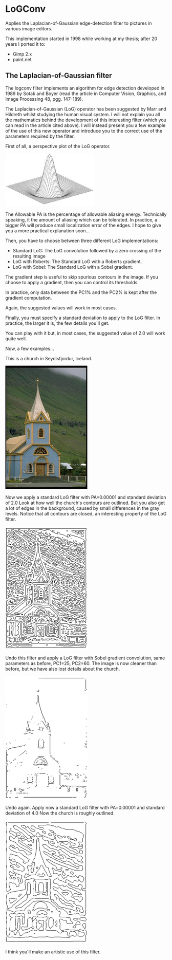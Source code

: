 # LoGConv
Applies the Laplacian-of-Gaussian edge-detection filter to pictures in various image editors.

This implementation started in 1998 while working at my thesis; after 20 years I ported it to:
* Gimp 2.x
* paint.net

## The Laplacian-of-Gaussian filter

The logconv filter implements an algorithm for edge detection developed in 1989 by Sotak and Boyer (read the article in Computer Vision, Graphics, and Image Processing 48, pgg. 147-189).

The Laplacian-of-Gaussian (LoG) operator has been suggested by Marr and Hildreth whilst studying the human visual system.
I will not explain you all the mathematics behind the development of this interesting filter (which you can read in the article cited above).
I will instead present you a few example of the use of this new operator and introduce you to the correct use of the parameters required by the filter.

First of all, a perspective plot of the LoG operator.

![loggraph](/docs/loggraph.jpeg)

The Allowable PA is the percentage of allowable aliasing energy.
Technically speaking, it the amount of aliasing which can be tolerated. In practice, a bigger PA will produce small localization error of the edges. I hope to give you a more practical explanation soon...

Then, you have to choose between three different LoG implementations:
* Standard LoG: The LoG convolution followed by a zero crossing of the resulting image
* LoG with Roberts: The Standard LoG with a Roberts gradient.
* LoG with Sobel: The Standard LoG with a Sobel gradient.

The gradient step is useful to skip spurious contours in the image. If you choose to apply a gradient, then you can control its thresholds. 

In practice, only data between the PC1% and the PC2% is kept after the gradient computation.

Again, the suggested values will work in most cases.

Finally, you must specify a standard deviation to apply to the LoG filter. In practice, the larger it is, the few details you'll get.

You can play with it but, in most cases, the suggested value of 2.0 will work quite well.

Now, a few examples...

This is a church in Seydisfjordur, Iceland.

![](/docs/logchurch.jpeg)

Now we apply a standard LoG filter with PA=0.00001 and standard deviation of 2.0
Look at how well the church's contours are outlined. But you also get a lot of edges in the background, caused by small differences in the gray levels.
Notice that all contours are closed, an interesting property of the LoG filter.

![](/docs/logchurch1.gif)

Undo this filter and apply a LoG filter with Sobel gradient convolution, same parameters as before, PC1=25, PC2=60.
The image is now cleaner than before, but we have also lost details about the church.

![](/docs/logchurch2.gif)

Undo again. Apply now a standard LoG filter with PA=0.00001 and standard deviation of 4.0
Now the church is roughly outlined.

![](/docs/logchurch3.gif)

I think you'll make an artistic use of this filter.
